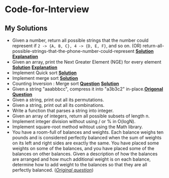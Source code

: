 # Code-for-Interview

## My Solutions
* Given a number, return all possible strings that the number could represent if `2 -> {A, B, C}, 4 -> {D, E, F}`, and so on. (OR) return-all-possible-strings-that-the-phone-number-could-represent [**Solution**](AllPossibleStrings.java) [**Explanation**](http://www.geeksforgeeks.org/find-possible-words-phone-digits/)
* Given an array, print the Next Greater Element (NGE) for every element [**Solution**](nextGreaterElement.java) [**Explanation**](http://www.geeksforgeeks.org/next-greater-element/)
* Implement Quick sort [**Solution**](quickSort.java)
* Implement merge sort [**Solution**](mergeSort.java)
* Counting Inversion : Merge sort [**Question**](https://www.hackerrank.com/challenges/ctci-merge-sort) [**Solution**](mergeSortCountInversion.java)
* Given a string "aaabbbcc", compress it into "a3b3c2" in-place.[**Origonal Question**](https://www.careercup.com/question?id=7449675)
* Given a string, print out all its permutations.
* Given a string, print out all its combinations.
* Write a function that parses a string into integer. 
* Given an array of integers, return all possible subsets of length n. 
* Implement integer division without using / or % in O(logN).
* Implement square-root method wihtout using the Math library.
* You have a room-full of balances and weights. Each balance weighs ten pounds and is considered perfectly balanced when the sum of weights on its left and right sides are exactly the same. You have placed some weights on some of the balances, and you have placed some of the balances on other balances. Given a description of how the balances are arranged and how much additional weight is on each balance, determine how to add weight to the balances so that they are all perfectly balanced. ([*Original question*](http://www.careercup.com/question?id=12150672)) 
